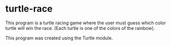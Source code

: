 # turtle-race

This program is a turtle racing game where the user must guess which color turtle will win the race. (Each turtle is one of the colors of the rainbow).

This program was created using the Turtle module.
